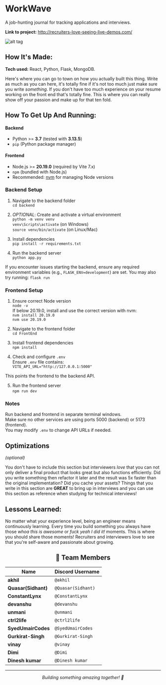 
# WorkWave
A job-hunting journal for tracking applications and interviews.

**Link to project:** http://recruiters-love-seeing-live-demos.com/

![alt tag](http://placecorgi.com/1200/650)

## How It's Made:

**Tech used:** React, Python, Flask, MongoDB.

Here's where you can go to town on how you actually built this thing. Write as much as you can here, it's totally fine if it's not too much just make sure you write *something*. If you don't have too much experience on your resume working on the front end that's totally fine. This is where you can really show off your passion and make up for that ten fold.

## How To Get Up And Running:


#### Backend
- Python >= **3.7** (tested with **3.13.5**)
- `pip` (Python package manager)

#### Frontend
- Node.js >= **20.19.0** (required by Vite 7.x)
- `npm` (bundled with Node.js)
- Recommended: [nvm](https://github.com/coreybutler/nvm-windows/releases) for managing Node versions


### Backend Setup

1. Navigate to the backend folder  
`cd backend`

2. *OPTIONAL*: Create and activate a virtual environment  
`python -m venv venv`  
`venv\Scripts\activate` (on Windows)  
`source venv/bin/activate` (on Linux/Mac)

3. Install dependencies  
`pip install -r requirements.txt`

4. Run the backend server  
`python app.py`

If you encounter issues starting the backend, ensure any required environment variables (e.g., `FLASK_ENV=development`) are set. You may also try running:  `flask run`


### Frontend Setup

1. Ensure correct Node version  
`node -v`  
If below 20.19.0, install and use the correct version with nvm:  
`nvm install 20.19.0`  
`nvm use 20.19.0`

2. Navigate to the frontend folder  
`cd FrontEnd`

3. Install frontend dependencies  
`npm install`

4. Check and configure `.env`  
Ensure `.env` file contains:  
`VITE_API_URL="http://127.0.0.1:5000"`

This points the frontend to the backend API.

5. Run the frontend server  
`npm run dev`

### Notes

Run backend and frontend in separate terminal windows.  
Make sure no other services are using ports 5000 (backend) or 5173 (frontend).  
You may modify `.env` to change API URLs if needed.

## Optimizations
*(optional)*

You don't have to include this section but interviewers *love* that you can not only deliver a final product that looks great but also functions efficiently. Did you write something then refactor it later and the result was 5x faster than the original implementation? Did you cache your assets? Things that you write in this section are **GREAT** to bring up in interviews and you can use this section as reference when studying for technical interviews!

## Lessons Learned:

No matter what your experience level, being an engineer means continuously learning. Every time you build something you always have those *whoa this is awesome* or *fuck yeah I did it!* moments. This is where you should share those moments! Recruiters and interviewers love to see that you're self-aware and passionate about growing.

<div align='center'>

## 👥 Team Members

| Name | Discord Username |
|------|------------------|
| **akhil** | `@akhil` |
| **Quasar(Sidhant)** | `@Quasar(Sidhant)` |
| **ConstantLynx** | `@ConstantLynx` |
| **devanshu** | `@devanshu` |
| **unmani** | `@unmani` |
| **ctrl2life** | `@ctrl2life` |
| **SyedUmairCodes** | `@SyedUmairCodes` |
| **Gurkirat-Singh** | `@Gurkirat-Singh` |
| **vinay** | `@vinay` |
| **Dimi** | `@Dimi` |
| **Dinesh kumar** | `@Dinesh kumar` |

---

*Building something amazing together! 🚀*

</div>